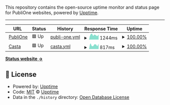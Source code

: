 This repository contains the open-source uptime monitor and status page for PubliOne websites, powered by [Upptime](https://github.com/upptime/upptime).

---

<!--start: status pages-->
<!-- This summary is generated by Upptime (https://github.com/upptime/upptime) -->
<!-- Do not edit this manually, your changes will be overwritten -->
<!-- prettier-ignore -->
| URL | Status | History | Response Time | Uptime |
| --- | ------ | ------- | ------------- | ------ |
| <img alt="" src="https://icons.duckduckgo.com/ip3/publione.it.ico" height="13"> [PubliOne](https://publione.it) | 🟩 Up | [publi-one.yml](https://github.com/LucaRosaldi/p1-uptime-robot/commits/HEAD/history/publi-one.yml) | <details><summary><img alt="Response time graph" src="./graphs/publi-one/response-time-week.png" height="20"> 1244ms</summary><br><a href="https://LucaRosaldi.github.io/p1-uptime-robot/history/publi-one"><img alt="Response time 1556" src="https://img.shields.io/endpoint?url=https%3A%2F%2Fraw.githubusercontent.com%2FLucaRosaldi%2Fp1-uptime-robot%2FHEAD%2Fapi%2Fpubli-one%2Fresponse-time.json"></a><br><a href="https://LucaRosaldi.github.io/p1-uptime-robot/history/publi-one"><img alt="24-hour response time 1062" src="https://img.shields.io/endpoint?url=https%3A%2F%2Fraw.githubusercontent.com%2FLucaRosaldi%2Fp1-uptime-robot%2FHEAD%2Fapi%2Fpubli-one%2Fresponse-time-day.json"></a><br><a href="https://LucaRosaldi.github.io/p1-uptime-robot/history/publi-one"><img alt="7-day response time 1244" src="https://img.shields.io/endpoint?url=https%3A%2F%2Fraw.githubusercontent.com%2FLucaRosaldi%2Fp1-uptime-robot%2FHEAD%2Fapi%2Fpubli-one%2Fresponse-time-week.json"></a><br><a href="https://LucaRosaldi.github.io/p1-uptime-robot/history/publi-one"><img alt="30-day response time 1578" src="https://img.shields.io/endpoint?url=https%3A%2F%2Fraw.githubusercontent.com%2FLucaRosaldi%2Fp1-uptime-robot%2FHEAD%2Fapi%2Fpubli-one%2Fresponse-time-month.json"></a><br><a href="https://LucaRosaldi.github.io/p1-uptime-robot/history/publi-one"><img alt="1-year response time 1461" src="https://img.shields.io/endpoint?url=https%3A%2F%2Fraw.githubusercontent.com%2FLucaRosaldi%2Fp1-uptime-robot%2FHEAD%2Fapi%2Fpubli-one%2Fresponse-time-year.json"></a></details> | <details><summary><a href="https://LucaRosaldi.github.io/p1-uptime-robot/history/publi-one">100.00%</a></summary><a href="https://LucaRosaldi.github.io/p1-uptime-robot/history/publi-one"><img alt="All-time uptime 98.51%" src="https://img.shields.io/endpoint?url=https%3A%2F%2Fraw.githubusercontent.com%2FLucaRosaldi%2Fp1-uptime-robot%2FHEAD%2Fapi%2Fpubli-one%2Fuptime.json"></a><br><a href="https://LucaRosaldi.github.io/p1-uptime-robot/history/publi-one"><img alt="24-hour uptime 100.00%" src="https://img.shields.io/endpoint?url=https%3A%2F%2Fraw.githubusercontent.com%2FLucaRosaldi%2Fp1-uptime-robot%2FHEAD%2Fapi%2Fpubli-one%2Fuptime-day.json"></a><br><a href="https://LucaRosaldi.github.io/p1-uptime-robot/history/publi-one"><img alt="7-day uptime 100.00%" src="https://img.shields.io/endpoint?url=https%3A%2F%2Fraw.githubusercontent.com%2FLucaRosaldi%2Fp1-uptime-robot%2FHEAD%2Fapi%2Fpubli-one%2Fuptime-week.json"></a><br><a href="https://LucaRosaldi.github.io/p1-uptime-robot/history/publi-one"><img alt="30-day uptime 99.82%" src="https://img.shields.io/endpoint?url=https%3A%2F%2Fraw.githubusercontent.com%2FLucaRosaldi%2Fp1-uptime-robot%2FHEAD%2Fapi%2Fpubli-one%2Fuptime-month.json"></a><br><a href="https://LucaRosaldi.github.io/p1-uptime-robot/history/publi-one"><img alt="1-year uptime 98.19%" src="https://img.shields.io/endpoint?url=https%3A%2F%2Fraw.githubusercontent.com%2FLucaRosaldi%2Fp1-uptime-robot%2FHEAD%2Fapi%2Fpubli-one%2Fuptime-year.json"></a></details>
| <img alt="" src="https://icons.duckduckgo.com/ip3/casta.com.ico" height="13"> [Casta](https://casta.com) | 🟩 Up | [casta.yml](https://github.com/LucaRosaldi/p1-uptime-robot/commits/HEAD/history/casta.yml) | <details><summary><img alt="Response time graph" src="./graphs/casta/response-time-week.png" height="20"> 817ms</summary><br><a href="https://LucaRosaldi.github.io/p1-uptime-robot/history/casta"><img alt="Response time 1082" src="https://img.shields.io/endpoint?url=https%3A%2F%2Fraw.githubusercontent.com%2FLucaRosaldi%2Fp1-uptime-robot%2FHEAD%2Fapi%2Fcasta%2Fresponse-time.json"></a><br><a href="https://LucaRosaldi.github.io/p1-uptime-robot/history/casta"><img alt="24-hour response time 643" src="https://img.shields.io/endpoint?url=https%3A%2F%2Fraw.githubusercontent.com%2FLucaRosaldi%2Fp1-uptime-robot%2FHEAD%2Fapi%2Fcasta%2Fresponse-time-day.json"></a><br><a href="https://LucaRosaldi.github.io/p1-uptime-robot/history/casta"><img alt="7-day response time 817" src="https://img.shields.io/endpoint?url=https%3A%2F%2Fraw.githubusercontent.com%2FLucaRosaldi%2Fp1-uptime-robot%2FHEAD%2Fapi%2Fcasta%2Fresponse-time-week.json"></a><br><a href="https://LucaRosaldi.github.io/p1-uptime-robot/history/casta"><img alt="30-day response time 1007" src="https://img.shields.io/endpoint?url=https%3A%2F%2Fraw.githubusercontent.com%2FLucaRosaldi%2Fp1-uptime-robot%2FHEAD%2Fapi%2Fcasta%2Fresponse-time-month.json"></a><br><a href="https://LucaRosaldi.github.io/p1-uptime-robot/history/casta"><img alt="1-year response time 1133" src="https://img.shields.io/endpoint?url=https%3A%2F%2Fraw.githubusercontent.com%2FLucaRosaldi%2Fp1-uptime-robot%2FHEAD%2Fapi%2Fcasta%2Fresponse-time-year.json"></a></details> | <details><summary><a href="https://LucaRosaldi.github.io/p1-uptime-robot/history/casta">100.00%</a></summary><a href="https://LucaRosaldi.github.io/p1-uptime-robot/history/casta"><img alt="All-time uptime 99.75%" src="https://img.shields.io/endpoint?url=https%3A%2F%2Fraw.githubusercontent.com%2FLucaRosaldi%2Fp1-uptime-robot%2FHEAD%2Fapi%2Fcasta%2Fuptime.json"></a><br><a href="https://LucaRosaldi.github.io/p1-uptime-robot/history/casta"><img alt="24-hour uptime 100.00%" src="https://img.shields.io/endpoint?url=https%3A%2F%2Fraw.githubusercontent.com%2FLucaRosaldi%2Fp1-uptime-robot%2FHEAD%2Fapi%2Fcasta%2Fuptime-day.json"></a><br><a href="https://LucaRosaldi.github.io/p1-uptime-robot/history/casta"><img alt="7-day uptime 100.00%" src="https://img.shields.io/endpoint?url=https%3A%2F%2Fraw.githubusercontent.com%2FLucaRosaldi%2Fp1-uptime-robot%2FHEAD%2Fapi%2Fcasta%2Fuptime-week.json"></a><br><a href="https://LucaRosaldi.github.io/p1-uptime-robot/history/casta"><img alt="30-day uptime 100.00%" src="https://img.shields.io/endpoint?url=https%3A%2F%2Fraw.githubusercontent.com%2FLucaRosaldi%2Fp1-uptime-robot%2FHEAD%2Fapi%2Fcasta%2Fuptime-month.json"></a><br><a href="https://LucaRosaldi.github.io/p1-uptime-robot/history/casta"><img alt="1-year uptime 99.76%" src="https://img.shields.io/endpoint?url=https%3A%2F%2Fraw.githubusercontent.com%2FLucaRosaldi%2Fp1-uptime-robot%2FHEAD%2Fapi%2Fcasta%2Fuptime-year.json"></a></details>

<!--end: status pages-->

[**Status website →**](https://lucarosaldi.github.io/p1-uptime-robot/)

## 📄 License

- Powered by: [Upptime](https://github.com/upptime/upptime)
- Code: [MIT](./LICENSE) © [Upptime](https://upptime.js.org)
- Data in the `./history` directory: [Open Database License](https://opendatacommons.org/licenses/odbl/1-0/)
